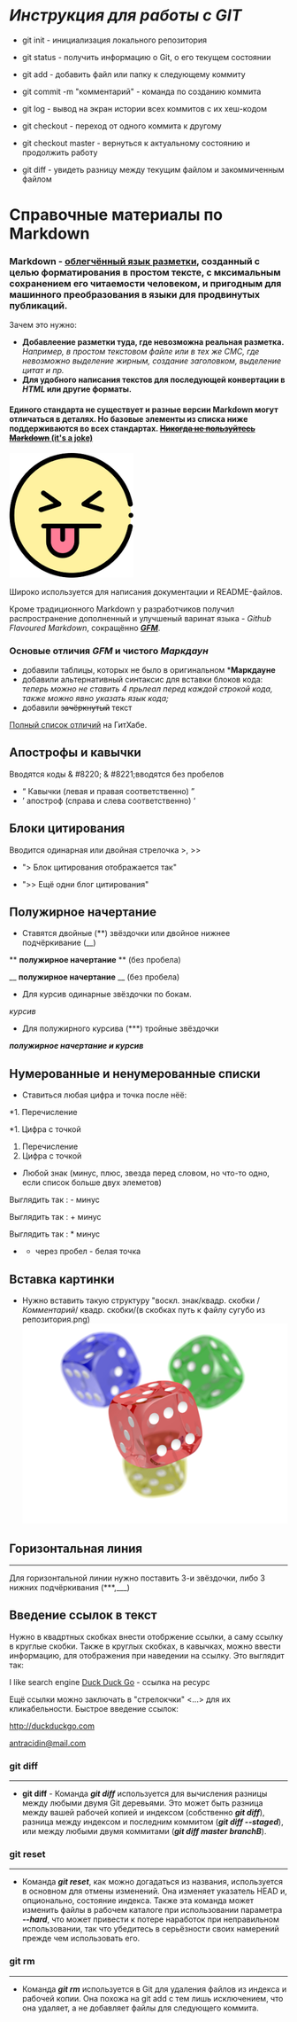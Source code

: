 # *Инструкция для работы с GIT*

* git init - инициализация локального репозитория
* git status - получить информацию о Git, о его текущем состоянии
* git add - добавить файл или папку к следующему коммиту
* git commit -m "комментарий" - команда по созданию коммита
* git log - вывод на экран истории всех коммитов с их хеш-кодом
* git checkout - переход от одного коммита к другому
* git checkout master - вернуться к актуальному состоянию и продолжить работу

* git diff - увидеть разницу между текущим файлом и закоммиченным файлом

# Cправочные материалы по Markdown

### Markdown - [облегчённый язык разметки](https://ru.wikipedia.org/wiki/%D0%AF%D0%B7%D1%8B%D0%BA_%D1%80%D0%B0%D0%B7%D0%BC%D0%B5%D1%82%D0%BA%D0%B8#%D0%9E%D0%B1%D0%BB%D0%B5%D0%B3%D1%87%D1%91%D0%BD%D0%BD%D1%8B%D0%B5_%D1%8F%D0%B7%D1%8B%D0%BA%D0%B8_%D1%80%D0%B0%D0%B7%D0%BC%D0%B5%D1%82%D0%BA%D0%B8 "Узнать о облегчённом языке разметки"), созданный с целью форматирования в простом тексте, с мксимальным сохранением его читаемости человеком, и пригодным для машинного преобразования в языки для продвинутых публикаций.

Зачем это нужно:

- **Добавлеение разметки туда, где невозможна реальная разметка.** *Например, в простом текстовом файле или в тех же СМС, где невозможно выделение жирным, создание заголовком, выделение цитат и пр.*
- **Для удобного написания текстов для последующей конвертации в *HTML* или другие форматы.**

#### Единого стандарта не существует и разные версии Markdown могут отличаться в деталях. Но базовые элементы из списка ниже поддерживаются во всех стандартах. <u>~~Никогда не пользуйтесь Markdown~~ (it's a joke)</u>
![](smile.png)

Широко используется для написания документации и README-файлов.

Кроме традиционного Markdown у разработчиков получил распространение дополненный  и улучшеный варинат языка - *Github Flavoured Markdown*, сокращённо [***GFM***](https://docs.github.com/ru/get-started/writing-on-github/getting-started-with-writing-and-formatting-on-github/basic-writing-and-formatting-syntax "Ссылка для ознакомления").

### Основые отличия ***GFM*** и чистого ***Маркдаун***
- добавили таблицы, которых не было в оригинальном ***Маркдауне**
- добавили альтернативный синтаксис для вставки блоков кода: *теперь можно  не ставить 4 прьлеал перед каждой строкой кода, также можно явно указать язык кода;*
- добавили ~~зачёркнутый~~ текст

[Полный список отличий](https://docs.github.com/ru/get-started/writing-on-github) на ГитХабе.



## Апострофы и кавычки 
Вводятся коды & #8220; & #8221;вводятся без пробелов
* &#8220; Кавычки (левая и правая соответственно) &#8221;
* &#8217; апостроф (справа и слева соответственно) &#8216;

## Блоки цитирования
Вводится одинарная или двойная стрелочка >, >>

* "> Блок цитирования отображается так"

* ">> Ещё одни блог цитирования"


## Полужирное начертание
* Ставятся двойные (**) звёздочки или двойное нижнее подчёркивание (__)


** **полужирное начертание** ** (без пробела)

__ __полужирное начертание__ __ (без пробела)

* Для курсив одинарные звёздочки по бокам.

*курсив*

* Для полужирного курсива (***) тройные звёздочки

***полужирное начертание и курсив*** 

## Нумерованные и ненумерованные списки
* Ставиться любая цифра и точка после нёё:

*1. Перечисление

*1. Цифра с точкой
1. Перечисление
1. Цифра с точкой

* Любой знак (минус, плюс, звезда перед словом, но что-то одно, если список больше двух элеметов)

Выглядить так : - минус

Выглядить так : + минус

Выглядить так : * минус


* * через пробел - белая точка

## Вставка картинки

*  Нужно вставить такую структуру "воскл. знак/квадр. скобки /*Комментарий*/ квадр. скобки/(в скобках путь к файлу сугубо из репозитория.png)
![These are dices!](PNG.png)
 
 ## Горизонтальная линия
 
 *** 
 Для горизонтальной линии нужно поставить 3-и звёздочки, либо 3 нижних подчёркивания (***,___)


 ## Введение ссылок в текст
 Нужно в квадртных скобках внести отобржение ссылки, а саму ссылку в круглые скобки. Также в круглых скобках, в кавычках, можно ввести информацию, для отображения при наведении на ссылку.
 Это выглядит так:

 I like search engine [Duck Duck Go](https://duckduckgo.com "The best search engine for privacy") - ссылка на ресурс

Ещё ссылки можно заключать в "стрелокчки" <...> для их кликабельности. Быстрое введение ссылок:

<http://duckduckgo.com>

<antracidin@mail.com> 
### __git diff__
---
+ **git diff** - Команда _**git diff**_ используется для вычисления разницы между любыми двумя Git деревьями. Это может быть разница между вашей рабочей копией и индексом (собственно _**git diff**_), разница между индексом и последним коммитом (_**git diff --staged**_), или между любыми двумя коммитами (_**git diff master branchB**_).
### __git reset__
---
+ Команда __*git reset*__, как можно догадаться из названия, используется в основном для 
отмены изменений. Она изменяет указатель HEAD и, опционально, состояние индекса. Также эта 
команда может изменить файлы в рабочем каталоге при использовании параметра __*--hard*__, 
что может привести к потере наработок при неправильном использовании, так что убедитесь в 
серьёзности своих намерений прежде чем использовать его.
### __git rm__
---
+ Команда __*git rm*__ используется в Git для удаления файлов из индекса и рабочей копии. Она похожа на git add с тем лишь исключением, что она удаляет, а не добавляет файлы для следующего коммита.